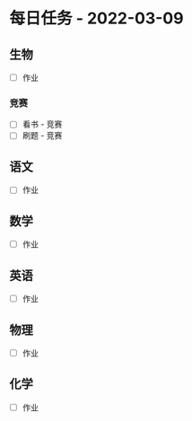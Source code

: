 # 每日任务 - **2022-03-09**

## 生物

- [ ] 作业

### 竞赛

- [ ] 看书 - 竞赛
- [ ] 刷题 - 竞赛

## 语文

- [ ] 作业

## 数学

- [ ] 作业

## 英语

- [ ] 作业

## 物理

- [ ] 作业

## 化学

- [ ] 作业

